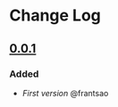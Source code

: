 # Change Log

## [0.0.1](https://github.com/frantsao/pg_templatemyconf/tree/0.0.1)
### Added
- *First version* @frantsao
